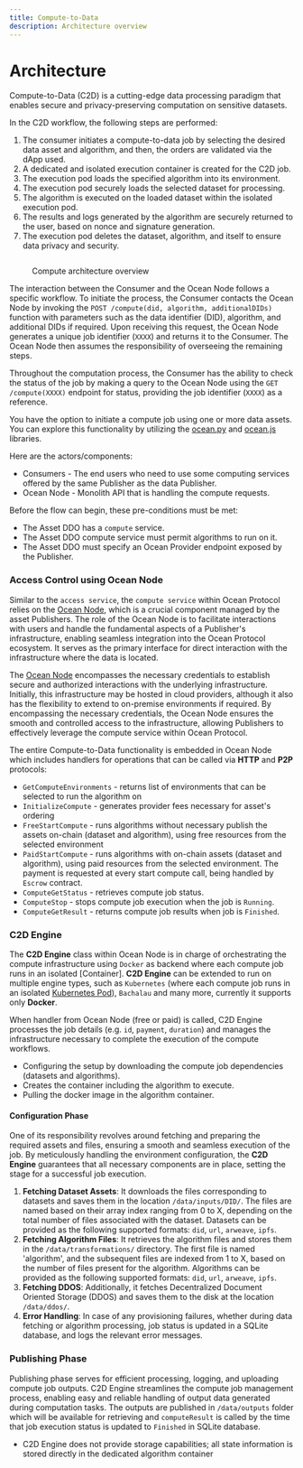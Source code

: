 ```yaml
---
title: Compute-to-Data
description: Architecture overview
---
```


# Architecture

Compute-to-Data (C2D) is a cutting-edge data processing paradigm that enables secure and privacy-preserving computation on sensitive datasets.

In the C2D workflow, the following steps are performed:

1. The consumer initiates a compute-to-data job by selecting the desired data asset and algorithm, and then, the orders are validated via the dApp used.
2. A dedicated and isolated execution container is created for the C2D job.
3. The execution pod loads the specified algorithm into its environment.
4. The execution pod securely loads the selected dataset for processing.
5. The algorithm is executed on the loaded dataset within the isolated execution pod.
6. The results and logs generated by the algorithm are securely returned to the user, based on nonce and signature generation.
7. The execution pod deletes the dataset, algorithm, and itself to ensure data privacy and security.

<figure><img src="../../.gitbook/assets/c2d/c2d_compute_job.png" alt=""><figcaption><p>Compute architecture overview</p></figcaption></figure>

The interaction between the Consumer and the Ocean Node follows a specific workflow. To initiate the process, the Consumer contacts the Ocean Node by invoking the `POST /compute(did, algorithm, additionalDIDs)` function with parameters such as the data identifier (DID), algorithm, and additional DIDs if required. Upon receiving this request, the Ocean Node generates a unique job identifier (`XXXX`) and returns it to the Consumer. The Ocean Node then assumes the responsibility of overseeing the remaining steps.

Throughout the computation process, the Consumer has the ability to check the status of the job by making a query to the Ocean Node using the `GET /compute(XXXX)` endpoint for status, providing the job identifier (`XXXX`) as a reference.


You have the option to initiate a compute job using one or more data assets. You can explore this functionality by utilizing the [ocean.py](../../data-scientists/ocean.py) and [ocean.js](../ocean.js) libraries.

Here are the actors/components:

* Consumers - The end users who need to use some computing services offered by the same Publisher as the data Publisher.
* Ocean Node - Monolith API that is handling the compute requests.

Before the flow can begin, these pre-conditions must be met:

* The Asset DDO has a `compute` service.
* The Asset DDO compute service must permit algorithms to run on it.
* The Asset DDO must specify an Ocean Provider endpoint exposed by the Publisher.

### Access Control using Ocean Node

Similar to the `access service`, the `compute service` within Ocean Protocol relies on the [Ocean Node](../ocean-node/README.md), which is a crucial component managed by the asset Publishers. The role of the Ocean Node is to facilitate interactions with users and handle the fundamental aspects of a Publisher's infrastructure, enabling seamless integration into the Ocean Protocol ecosystem. It serves as the primary interface for direct interaction with the infrastructure where the data is located.


The [Ocean Node](../ocean-node/README.md) encompasses the necessary credentials to establish secure and authorized interactions with the underlying infrastructure. Initially, this infrastructure may be hosted in cloud providers, although it also has the flexibility to extend to on-premise environments if required. By encompassing the necessary credentials, the Ocean Node ensures the smooth and controlled access to the infrastructure, allowing Publishers to effectively leverage the compute service within Ocean Protocol.

The entire Compute-to-Data functionality is embedded in Ocean Node which includes handlers for operations that can be called via **HTTP** and **P2P** protocols:

- `GetComputeEnvironments` - returns list of environments that can be selected to run the algorithm on
- `InitializeCompute` - generates provider fees necessary for asset's ordering
- `FreeStartCompute` - runs algorithms without necessary publish the assets on-chain (dataset and algorithm), using free resources from the selected environment
- `PaidStartCompute` - runs algorithms with on-chain assets (dataset and algorithm), using paid resources from the selected environment. The payment is requested at every start compute call, being handled by `Escrow` contract.
- `ComputeGetStatus` - retrieves compute job status.
- `ComputeStop` - stops compute job execution when the job is `Running`.
- `ComputeGetResult` - returns compute job results when job is `Finished`.


### C2D Engine

The **C2D Engine** class within Ocean Node is in charge of orchestrating the compute infrastructure using `Docker` as backend where each compute job runs in an isolated [Container]. **C2D Engine** can be extended to run on multiple engine types, such as `Kubernetes` (where each compute job runs in an isolated [Kubernetes Pod](https://kubernetes.io/docs/concepts/workloads/pods/)), `Bachalau` and many more, currently it supports only **Docker**.

When handler from Ocean Node (free or paid) is called, C2D Engine processes the job details (e.g. `id`, `payment`, `duration`) and manages the infrastructure necessary to complete the execution of the compute workflows.

* Configuring the setup by downloading the compute job dependencies (datasets and algorithms).
* Creates the container including the algorithm to execute.
* Pulling the docker image in the algorithm container.


#### Configuration Phase

One of its responsibility revolves around fetching and preparing the required assets and files, ensuring a smooth and seamless execution of the job. By meticulously handling the environment configuration, the **C2D Engine** guarantees that all necessary components are in place, setting the stage for a successful job execution.

1. **Fetching Dataset Assets**: It downloads the files corresponding to datasets and saves them in the location `/data/inputs/DID/`. The files are named based on their array index ranging from 0 to X, depending on the total number of files associated with the dataset.
Datasets can be provided as the following supported formats: `did`, `url`, `arweave`, `ipfs`.
2. **Fetching Algorithm Files**: It retrieves the algorithm files and stores them in the `/data/transformations/` directory. The first file is named 'algorithm', and the subsequent files are indexed from 1 to X, based on the number of files present for the algorithm. Algorithms can be provided as the following supported formats: `did`, `url`, `arweave`, `ipfs`.
3. **Fetching DDOS**: Additionally, it fetches Decentralized Document Oriented Storage (DDOS) and saves them to the disk at the location `/data/ddos/`.
4. **Error Handling**: In case of any provisioning failures, whether during data fetching or algorithm processing, job status is updated in a SQLite database, and logs the relevant error messages.

### Publishing Phase

Publishing phase serves for efficient processing, logging, and uploading compute job outputs. C2D Engine streamlines the compute job management process, enabling easy and reliable handling of output data generated during computation tasks.
The outputs are published in `/data/outputs` folder which will be available for retrieving and `computeResult` is called by the time that job execution status is updated to `Finished`
in SQLite database.

* C2D Engine does not provide storage capabilities; all state information is stored directly in the dedicated algorithm container
